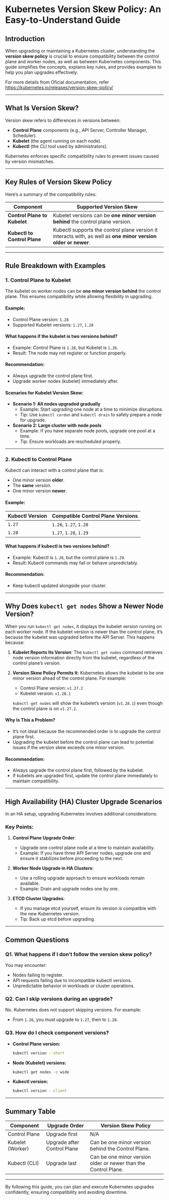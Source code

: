 # Kubernetes Version Skew Policy: An Easy-to-Understand Guide

## Introduction
When upgrading or maintaining a Kubernetes cluster, understanding the **version skew policy** is crucial to ensure compatibility between the control plane and worker nodes, as well as between Kubernetes components. This guide simplifies the concepts, explains key rules, and provides examples to help you plan upgrades effectively.

For more details from Oficial documentation, refer https://kubernetes.io/releases/version-skew-policy/

---

## What Is Version Skew?
Version skew refers to differences in versions between:
- **Control Plane** components (e.g., API Server, Controller Manager, Scheduler).
- **Kubelet** (the agent running on each node).
- **Kubectl** (the CLI tool used by administrators).

Kubernetes enforces specific compatibility rules to prevent issues caused by version mismatches.

---

## Key Rules of Version Skew Policy
Here’s a summary of the compatibility rules:

| **Component**               | **Supported Version Skew**                                                                                     |
|-----------------------------|----------------------------------------------------------------------------------------------------------------|
| **Control Plane to Kubelet** | Kubelet versions can be **one minor version behind** the control plane version.                                |
| **Kubectl to Control Plane** | Kubectl supports the control plane version it interacts with, as well as **one minor version older or newer**. |

---

## Rule Breakdown with Examples
### 1. **Control Plane to Kubelet**
The kubelet on worker nodes can be **one minor version behind** the control plane. This ensures compatibility while allowing flexibility in upgrading.

#### Example:
- Control Plane version: `1.28`
- Supported Kubelet versions: `1.27`, `1.28`

#### What happens if the kubelet is two versions behind?
- Example: Control Plane is `1.28`, but Kubelet is `1.26`.
- Result: The node may not register or function properly.

#### Recommendation:
- Always upgrade the control plane first.
- Upgrade worker nodes (kubelet) immediately after.

#### Scenarios for Kubelet Version Skew:
- **Scenario 1: All nodes upgraded gradually**
  - Example: Start upgrading one node at a time to minimize disruptions.
  - Tip: Use `kubectl cordon` and `kubectl drain` to safely prepare a node for upgrade.
- **Scenario 2: Large cluster with node pools**
  - Example: If you have separate node pools, upgrade one pool at a time.
  - Tip: Ensure workloads are rescheduled properly.

---

### 2. **Kubectl to Control Plane**
Kubectl can interact with a control plane that is:
- One minor version **older**.
- The **same** version.
- One minor version **newer**.

#### Example:
| **Kubectl Version** | **Compatible Control Plane Versions** |
|---------------------|---------------------------------------|
| `1.27`              | `1.26`, `1.27`, `1.28`               |
| `1.28`              | `1.27`, `1.28`, `1.29`               |

#### What happens if kubectl is two versions behind?
- Example: Kubectl is `1.26`, but the control plane is `1.29`.
- Result: Kubectl commands may fail or behave unpredictably.

#### Recommendation:
- Keep kubectl updated alongside your cluster.

---

## Why Does `kubectl get nodes` Show a Newer Node Version?
When you run `kubectl get nodes`, it displays the kubelet version running on each worker node. If the kubelet version is newer than the control plane, it’s because the kubelet was upgraded before the API Server. This happens because:

1. **Kubelet Reports Its Version**:
   The `kubectl get nodes` command retrieves node version information directly from the kubelet, regardless of the control plane’s version.

2. **Version Skew Policy Permits It**:
   Kubernetes allows the kubelet to be one minor version ahead of the control plane. For example:
   - Control Plane version: `v1.27.2`
   - Kubelet version: `v1.28.1`

   `kubectl get nodes` will show the kubelet’s version (`v1.28.1`) even though the control plane is on `v1.27.2`.

#### Why Is This a Problem?
- It’s not ideal because the recommended order is to upgrade the control plane first.
- Upgrading the kubelet before the control plane can lead to potential issues if the version skew exceeds one minor version.

#### Recommendation:
- Always upgrade the control plane first, followed by the kubelet.
- If kubelets are upgraded first, update the control plane immediately to maintain compatibility.

---

## High Availability (HA) Cluster Upgrade Scenarios
In an HA setup, upgrading Kubernetes involves additional considerations:

### Key Points:
1. **Control Plane Upgrade Order**:
   - Upgrade one control plane node at a time to maintain availability.
   - Example: If you have three API Server nodes, upgrade one and ensure it stabilizes before proceeding to the next.

2. **Worker Node Upgrade in HA Clusters**:
   - Use a rolling upgrade approach to ensure workloads remain available.
   - Example: Drain and upgrade nodes one by one.

3. **ETCD Cluster Upgrades**:
   - If you manage etcd yourself, ensure its version is compatible with the new Kubernetes version.
   - Tip: Back up etcd before upgrading.

---

## Common Questions
### Q1. What happens if I don’t follow the version skew policy?
You may encounter:
- Nodes failing to register.
- API requests failing due to incompatible kubectl versions.
- Unpredictable behavior in workloads or cluster operations.

### Q2. Can I skip versions during an upgrade?
No. Kubernetes does not support skipping versions. For example:
- From `1.26`, you must upgrade to `1.27`, then to `1.28`.

### Q3. How do I check component versions?
- **Control Plane version:**
  ```bash
  kubectl version --short
  ```
- **Node (Kubelet) versions:**
  ```bash
  kubectl get nodes -o wide
  ```
- **Kubectl version:**
  ```bash
  kubectl version --client
  ```

---

## Summary Table
| **Component**       | **Upgrade Order**              | **Version Skew Policy**                                                     |
|---------------------|-------------------------------|----------------------------------------------------------------------------|
| Control Plane       | Upgrade first                | N/A                                                                        |
| Kubelet (Worker)    | Upgrade after Control Plane  | Can be one minor version behind the Control Plane.                        |
| Kubectl (CLI)       | Upgrade last                 | Can be one minor version older or newer than the Control Plane.           |

---

By following this guide, you can plan and execute Kubernetes upgrades confidently, ensuring compatibility and avoiding downtime.

